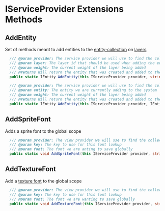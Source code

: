 # IServiceProvider Extensions Methods

## AddEntity
Set of methods meant to add entities to the [entity-collection](/api/component-system/entity-collection) on [layers](/api/component-system/layer)

```csharp
  /// @param provider: The service provider we will use to find the collection and build out the object with
  /// @param layer: The layer id that should be used when adding the entity
  /// @param weight: The current weight of the layer being added
  /// @returns Will return the entity that was created and added to the collection
  public static IEntity AddEntity(this IServiceProvider provider, string layer = "", int weight = 0);

  /// @param provider: The service provider we will use to find the collection and build out the object with
  /// @param entity: The entity we are currently adding to the system
  /// @param weight: The current weight of the layer being added
  /// @returns Will return the entity that was created and added to the collection
  public static IEntity AddEntity(this IServiceProvider provider, IEntity entity, string layer = "", int weight = 0);
```

## AddSpriteFont
Adds a sprite font to the global scope

```csharp
  /// @param provider: The view provider we will use to find the collection and build out the object with
  /// @param key: The key to use for this font lookup
  /// @param font: The font we are anting to save globally
  public static void AddSpriteFont(this IServiceProvider provider, string key, SpriteFont font);
```

## AddTextureFont
Add a [texture font](/api/core/texture-font) to the global scope

```csharp
  /// @param provider: The view provider we will use to find the collection and build out the object with
  /// @param key: The key to use for this font lookup
  /// @param font: The font we are wanting to save globally
  public static void AddTextureFont(this IServiceProvider provider, string key, TextureFont font);
```